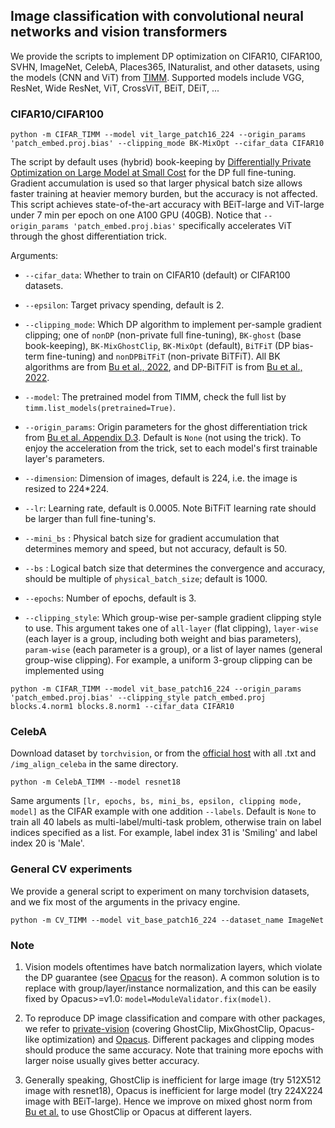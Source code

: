 ## Image classification with convolutional neural networks and vision transformers

We provide the scripts to implement DP optimization on CIFAR10, CIFAR100, SVHN, ImageNet, CelebA, Places365, INaturalist, and other datasets, using the models (CNN and ViT) from [TIMM](https://github.com/rwightman/pytorch-image-models/tree/master/timm/models). Supported models include VGG, ResNet, Wide ResNet, ViT, CrossViT, BEiT, DEiT, ... 

### CIFAR10/CIFAR100
```plaintext
python -m CIFAR_TIMM --model vit_large_patch16_224 --origin_params 'patch_embed.proj.bias' --clipping_mode BK-MixOpt --cifar_data CIFAR10
```

The script by default uses (hybrid) book-keeping by [Differentially Private Optimization on Large Model at Small Cost](https://arxiv.org/pdf/2210.00038.pdf) for the DP full fine-tuning. Gradient accumulation is used so that larger physical batch size allows faster training at heavier memory burden, but the accuracy is not affected. This script achieves state-of-the-art accuracy with BEiT-large and ViT-large under 7 min per epoch on one A100 GPU (40GB). Notice that `--origin_params 'patch_embed.proj.bias'` specifically accelerates ViT through the ghost differentiation trick.

Arguments:

* `--cifar_data`: Whether to train on CIFAR10 (default) or CIFAR100 datasets.

* `--epsilon`: Target privacy spending, default is 2.

* `--clipping_mode`: Which DP algorithm to implement per-sample gradient clipping; one of `nonDP` (non-private full fine-tuning), `BK-ghost` (base book-keeping), `BK-MixGhostClip`, `BK-MixOpt` (default), `BiTFiT` (DP bias-term fine-tuning) and `nonDPBiTFiT` (non-private BiTFiT). All BK algorithms are from [Bu et al., 2022](https://arxiv.org/pdf/2210.00038.pdf), and DP-BiTFiT is from [Bu et al., 2022](https://arxiv.org/pdf/2210.00036.pdf).

* `--model`: The pretrained model from TIMM, check the full list by `timm.list_models(pretrained=True)`.

* `--origin_params`: Origin parameters for the ghost differentiation trick from [Bu et al. Appendix D.3](https://arxiv.org/pdf/2210.00038.pdf). Default is `None` (not using the trick). To enjoy the acceleration from the trick, set to each model's first trainable layer's parameters.

* `--dimension`: Dimension of images, default is 224, i.e. the image is resized to 224*224.

* `--lr`: Learning rate, default is 0.0005. Note BiTFiT learning rate should be larger than full fine-tuning's.

* `--mini_bs` : Physical batch size for gradient accumulation that determines memory and speed, but not accuracy, default is 50.

* `--bs` : Logical batch size that determines the convergence and accuracy, should be multiple of `physical_batch_size`; default is 1000.

* `--epochs`: Number of epochs, default is 3.

* `--clipping_style`: Which group-wise per-sample gradient clipping style to use. This argument takes one of `all-layer` (flat clipping), `layer-wise` (each layer is a group, including both weight and bias parameters), `param-wise` (each parameter is a group), or a list of layer names (general group-wise clipping). For example, a uniform 3-group clipping can be implemented using 
```plaintext
python -m CIFAR_TIMM --model vit_base_patch16_224 --origin_params 'patch_embed.proj.bias' --clipping_style patch_embed.proj blocks.4.norm1 blocks.8.norm1 --cifar_data CIFAR10
```

### CelebA
Download dataset by `torchvision`, or from the [official host](https://mmlab.ie.cuhk.edu.hk/projects/CelebA.html) with all .txt and `/img_align_celeba` in the same directory.
```plaintext
python -m CelebA_TIMM --model resnet18
```
Same arguments `[lr, epochs, bs, mini_bs, epsilon, clipping mode, model]` as the CIFAR example with one addition `--labels`. Default is `None` to train all 40 labels as multi-label/multi-task problem, otherwise train on label indices specified as a list. For example, label index 31 is 'Smiling' and label index 20 is 'Male'.

### General CV experiments
We provide a general script to experiment on many torchvision datasets, and we fix most of the arguments in the privacy engine.
```plaintext
python -m CV_TIMM --model vit_base_patch16_224 --dataset_name ImageNet
```

### Note
1. Vision models oftentimes have batch normalization layers, which violate the DP guarantee (see [Opacus](https://opacus.ai/tutorials/guide_to_module_validator) for the reason). A common solution is to replace with group/layer/instance normalization, and this can be easily fixed by Opacus>=v1.0: `model=ModuleValidator.fix(model)`.

2. To reproduce DP image classification and compare with other packages, we refer to [private-vision](https://github.com/woodyx218/private_vision) (covering GhostClip, MixGhostClip, Opacus-like optimization) and [Opacus](https://github.com/pytorch/opacus). Different packages and clipping modes should produce the same accuracy. Note that training more epochs with larger noise usually gives better accuracy.

3. Generally speaking, GhostClip is inefficient for large image (try 512X512 image with resnet18), Opacus is inefficient for large model (try 224X224 image with BEiT-large). Hence we improve on mixed ghost norm from [Bu et al.](https://arxiv.org/abs/2205.10683) to use GhostClip or Opacus at different layers.
